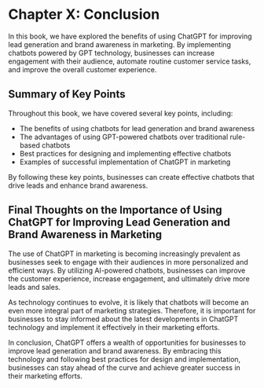 Chapter X: Conclusion
=====================

In this book, we have explored the benefits of using ChatGPT for improving lead generation and brand awareness in marketing. By implementing chatbots powered by GPT technology, businesses can increase engagement with their audience, automate routine customer service tasks, and improve the overall customer experience.

Summary of Key Points
---------------------

Throughout this book, we have covered several key points, including:

* The benefits of using chatbots for lead generation and brand awareness
* The advantages of using GPT-powered chatbots over traditional rule-based chatbots
* Best practices for designing and implementing effective chatbots
* Examples of successful implementation of ChatGPT in marketing

By following these key points, businesses can create effective chatbots that drive leads and enhance brand awareness.

Final Thoughts on the Importance of Using ChatGPT for Improving Lead Generation and Brand Awareness in Marketing
----------------------------------------------------------------------------------------------------------------

The use of ChatGPT in marketing is becoming increasingly prevalent as businesses seek to engage with their audiences in more personalized and efficient ways. By utilizing AI-powered chatbots, businesses can improve the customer experience, increase engagement, and ultimately drive more leads and sales.

As technology continues to evolve, it is likely that chatbots will become an even more integral part of marketing strategies. Therefore, it is important for businesses to stay informed about the latest developments in ChatGPT technology and implement it effectively in their marketing efforts.

In conclusion, ChatGPT offers a wealth of opportunities for businesses to improve lead generation and brand awareness. By embracing this technology and following best practices for design and implementation, businesses can stay ahead of the curve and achieve greater success in their marketing efforts.
